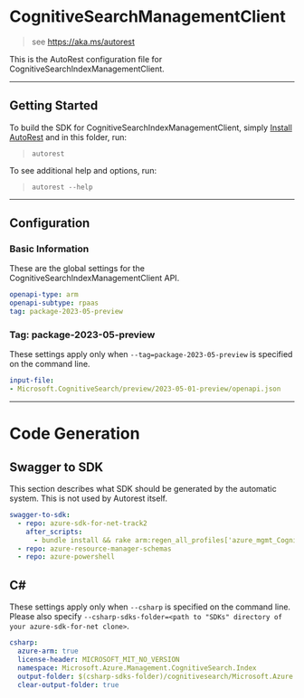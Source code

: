 # CognitiveSearchManagementClient

> see https://aka.ms/autorest

This is the AutoRest configuration file for CognitiveSearchIndexManagementClient.



---
## Getting Started
To build the SDK for CognitiveSearchIndexManagementClient, simply [Install AutoRest](https://aka.ms/autorest/install) and in this folder, run:

> `autorest`

To see additional help and options, run:

> `autorest --help`
---

## Configuration



### Basic Information
These are the global settings for the CognitiveSearchIndexManagementClient API.

```yaml
openapi-type: arm
openapi-subtype: rpaas
tag: package-2023-05-preview
```

### Tag: package-2023-05-preview

These settings apply only when `--tag=package-2023-05-preview` is specified on the command line.

``` yaml $(tag) == 'package-2023-05-preview'
input-file:
- Microsoft.CognitiveSearch/preview/2023-05-01-preview/openapi.json
```
---
# Code Generation


## Swagger to SDK

This section describes what SDK should be generated by the automatic system.
This is not used by Autorest itself.

``` yaml $(swagger-to-sdk)
swagger-to-sdk:
  - repo: azure-sdk-for-net-track2
    after_scripts:
      - bundle install && rake arm:regen_all_profiles['azure_mgmt_CognitiveSearch_index']
  - repo: azure-resource-manager-schemas
  - repo: azure-powershell
```


## C#

These settings apply only when `--csharp` is specified on the command line.
Please also specify `--csharp-sdks-folder=<path to "SDKs" directory of your azure-sdk-for-net clone>`.

``` yaml $(csharp)
csharp:
  azure-arm: true
  license-header: MICROSOFT_MIT_NO_VERSION
  namespace: Microsoft.Azure.Management.CognitiveSearch.Index
  output-folder: $(csharp-sdks-folder)/cognitivesearch/Microsoft.Azure.Management.CognitiveSearch.Index/src/Generated
  clear-output-folder: true
```

